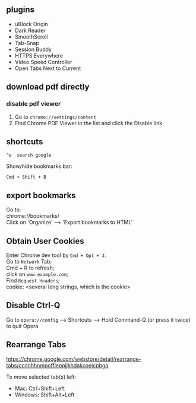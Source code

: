 ## plugins

* uBlock Origin
* Dark Reader
* SmoothScroll
* Tab-Snap 
* Session Buddy
* HTTPS Everywhere
* Video Speed Controller
* Open Tabs Next to Current

## download pdf directly

### disable pdf viewer
1. Go to `chrome://settings/content`
2. Find Chrome PDF Viewer in the list and click the Disable link

## shortcuts

```
^e  search google
```

Show/hide bookmarks bar:

```
Cmd + Shift + B
```
## export bookmarks

Go to:  
chrome://bookmarks/  
Click on 'Organize' --> 'Export bookmarks to HTML'

## Obtain User Cookies

Enter Chrome dev tool by `Cmd + Opt + J`.  
Go to `Network` Tab;  
Cmd + R to refresh;  
click on `www.example.com`;  
Find `Request Headers`;  
cookie: <several long strings, which is the cookie>

## Disable Ctrl-Q

Go to `opera://config` --> Shortcuts --> Hold Command-Q (or press it twice) to quit Opera

## Rearrange Tabs

https://chrome.google.com/webstore/detail/rearrange-tabs/ccnnhhnmpoffieppjjkhdakcoejcpbga

To move selected tab(s) left:

* Mac: Ctrl+Shift+Left
* Windows: Shift+Alt+Left

